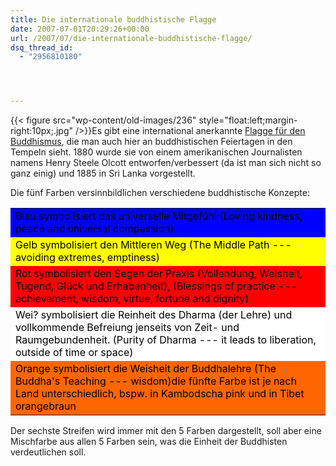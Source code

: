 ```yaml
---
title: Die internationale buddhistische Flagge
date: 2007-07-01T20:29:26+00:00
url: /2007/07/die-internationale-buddhistische-flagge/
dsq_thread_id:
  - "2956810180"




---
```

{{< figure src="wp-content/old-images/236" style="float:left;margin-right:10px;.jpg" />}}Es gibt eine international anerkannte [Flagge für den Buddhismus][1], die man auch hier an buddhistischen Feiertagen in den Tempeln sieht. 1880 wurde sie von einem amerikanischen Journalisten namens Henry Steele Olcott entworfen/verbessert (da ist man sich nicht so ganz einig) und 1885 in Sri Lanka vorgestellt.

Die fünf Farben versinnbildlichen verschiedene buddhistische Konzepte:

<table>
  <tr style="vertical-align:middle;background-color:#00f;color:#000;">
    <td>
      Blau symbolisiert das universelle Mitgefühl (Loving kindness, peace and universal compassion)
    </td>
  </tr>

  <tr style="vertical-align:middle;background-color:#ff0;color:#000;">
    <td>
      Gelb symbolisiert den Mittleren Weg (The Middle Path --- avoiding extremes, emptiness)
    </td>
  </tr>

  <tr style="vertical-align:middle;background-color:#f00;color:#000;">
    <td>
      Rot symbolisiert den Segen der Praxis (Vollendung, Weisheit, Tugend, Glück und Erhabenheit), (Blessings of practice --- achievement, wisdom, virtue, fortune and dignity)
    </td>
  </tr>

  <tr style="vertical-align:middle;background-color:#fff;color:#000;">
    <td>
      Wei? symbolisiert die Reinheit des Dharma (der Lehre) und vollkommende Befreiung jenseits von Zeit- und Raumgebundenheit. (Purity of Dharma --- it leads to liberation, outside of time or space)
    </td>
  </tr>

  <tr style="vertical-align:middle;background-color:#f60;color:#000;">
    <td>
      Orange symbolisiert die Weisheit der Buddhalehre (The Buddha's Teaching --- wisdom)<txp:gho_footnote>die fünfte Farbe ist je nach Land unterschiedlich, bspw. in Kambodscha pink und in Tibet orangebraun</txp:gho_footnote>
    </td>
  </tr>
</table>

Der sechste Streifen wird immer mit den 5 Farben dargestellt, soll aber eine Mischfarbe aus allen 5 Farben sein, was die Einheit der Buddhisten verdeutlichen soll.

 [1]: http://de.wikipedia.org/wiki/Internationale_Buddhistische_Flagge
